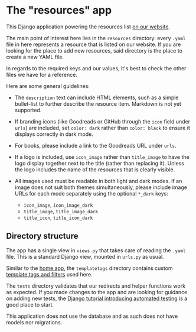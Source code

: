 # The "resources" app

This Django application powering the resources list [on our
website](https://www.pythondiscord.com/resources/).

The main point of interest here lies in the `resources` directory: every
`.yaml` file in here represents a resource that is listed on our website. If
you are looking for the place to add new resources, said directory is the
place to create a new YAML file.

In regards to the required keys and our values, it's best to check the other
files we have for a reference.

Here are some general guidelines:

- The `description` text can include HTML elements, such as a simple bullet-list
  to further describe the resource item. Markdown is not yet supported.

- If branding icons (like Goodreads or GitHub through the `icon` field under
  `urls`) are included, set `color: dark` rather than `color: black` to ensure it
  displays correctly in dark mode.

- For books, please include a link to the Goodreads URL under `urls`.

- If a logo is included, use `icon_image` rather than `title_image` to have the
  logo display together next to the title (rather than replacing it). Unless
  the logo includes the name of the resources that is clearly visible.

- All images used must be readable in both light and dark modes. If an image does
  not suit both themes simultaneously, please include image URLs for each mode
  separately using the optional `*_dark` keys:
  - `icon_image`, `icon_image_dark`
  - `title_image`, `title_image_dark`
  - `title_icon`, `title_icon_dark`


## Directory structure

The app has a single view in `views.py` that takes care of reading the `.yaml`
file. This is a standard Django view, mounted in `urls.py` as usual.

Similar to the [home app](../home), the `templatetags` directory contains custom
[template tags and
filters](https://docs.djangoproject.com/en/dev/howto/custom-template-tags/) used
here.

The `tests` directory validates that our redirects and helper functions work as
expected. If you made changes to the app and are looking for guidance on adding
new tests, the [Django tutorial introducing automated
testing](https://docs.djangoproject.com/en/dev/intro/tutorial05/) is a good
place to start.

This application does not use the database and as such does not have models nor
migrations.
